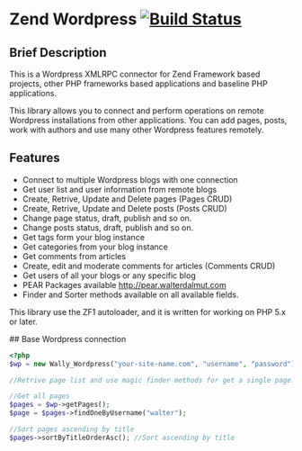 # Zend Wordpress [![Build Status](https://secure.travis-ci.org/wdalmut/zend-wordpress.png)](http://travis-ci.org/wdalmut/zend-wordpress?branch=master)

## Brief Description

This is a Wordpress XMLRPC connector for Zend Framework based projects, other PHP frameworks based applications and baseline PHP applications.

This library allows you to connect and perform operations on remote Wordpress installations from other applications. You can add pages, posts, work with authors and use many other Wordpress features remotely.

## Features

 * Connect to multiple Wordpress blogs with one connection
 * Get user list and user information from remote blogs
 * Create, Retrive, Update and Delete pages (Pages CRUD)
 * Create, Retrive, Update and Delete posts (Posts CRUD)
 * Change page status, draft, publish and so on.
 * Change posts status, draft, publish and so on.
 * Get tags form your blog instance
 * Get categories from your blog instance
 * Get comments from articles
 * Create, edit and moderate comments for articles (Comments CRUD)
 * Get users of all your blogs or any specific blog
 * PEAR Packages available http://pear.walterdalmut.com
 * Finder and Sorter methods available on all available fields.

This library use the ZF1 autoloader, and it is written for working on PHP 5.x or later.

## Base Wordpress connection

```php
<?php
$wp = new Wally_Wordpress("your-site-name.com", "username", "password");

//Retrive page list and use magic finder methods for get a single page.

//Get all pages
$pages = $wp->getPages();
$page = $pages->findOneByUsername("walter");

//Sort pages ascending by title
$pages->sortByTitleOrderAsc(); //Sort ascending by title
```

